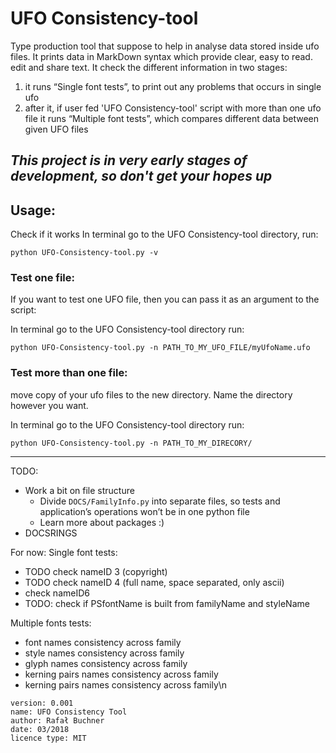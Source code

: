 # UFO Consistency-tool
Type production tool that suppose to help in analyse data stored inside ufo files.
It prints data in MarkDown syntax which provide clear, easy to read. edit and share text.
It check the different information in two stages:
1. it runs “Single font tests”, to print out any problems that occurs in single ufo
2. after it, if user fed 'UFO Consistency-tool' script with more than one ufo file it runs “Multiple font tests”, which compares different data between given UFO files

*This project is in very early stages of development, so don't get your hopes up*
---
## Usage:
Check if it works
In terminal go to the UFO Consistency-tool directory, run:

`python UFO-Consistency-tool.py -v`

### Test one file:

If you want to test one UFO file, then you can pass it as an argument to the script:

In terminal go to the UFO Consistency-tool directory
run:

`python UFO-Consistency-tool.py -n PATH_TO_MY_UFO_FILE/myUfoName.ufo `

### Test more than one file:
move copy of your ufo files to the new directory. Name the directory however you want.

In terminal go to the UFO Consistency-tool directory
run:

`python UFO-Consistency-tool.py -n PATH_TO_MY_DIRECORY/`


---
TODO:
 - Work a bit on file structure
     - Divide `DOCS/FamilyInfo.py` into separate files, so tests and application’s operations won’t be in one python file
     - Learn more about packages :)
 - DOCSRINGS


For now:
Single font tests:
 - TODO check nameID 3 (copyright)
 - TODO check nameID 4 (full name, space separated, only ascii)
 - check nameID6
 - TODO: check if PSfontName is built from familyName and styleName


Multiple fonts tests:
 - font names consistency across family
 - style names consistency across family
 - glyph names consistency across family
 - kerning pairs names consistency across family
 - kerning pairs names consistency across family\n


```
version: 0.001
name: UFO Consistency Tool
author: Rafał Buchner
date: 03/2018
licence type: MIT
```

